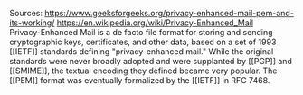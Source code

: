 Sources:
https://www.geeksforgeeks.org/privacy-enhanced-mail-pem-and-its-working/
https://en.wikipedia.org/wiki/Privacy-Enhanced_Mail
\
Privacy-Enhanced Mail is a de facto file format for storing and sending cryptographic keys, certificates, and other data, based on a set of 1993 [[IETF]] standards defining "privacy-enhanced mail." While the original standards were never broadly adopted and were supplanted by [[PGP]] and [[SMIME]], the textual encoding they defined became very popular. The [[PEM]] format was eventually formalized by the [[IETF]] in RFC 7468.
